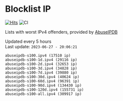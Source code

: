 # Blocklist IP

[![Hits](https://hits.seeyoufarm.com/api/count/incr/badge.svg?url=https%3A%2F%2Fgithub.com%2Fborestad%2Fblocklist-ip%2F&count_bg=%2379C83D&title_bg=%23555555&icon=&icon_color=%23E7E7E7&title=hits&edge_flat=false)](https://hits.seeyoufarm.com)  ![CI](https://img.shields.io/github/workflow/status/borestad/blocklist-ip/CI?style=flat-square)

Lists with worst IPv4 offenders, provided by [AbuseIPDB](https://www.abuseipdb.com/)

<!-- FOOTER-PLACEHOLDER -->
Updated every 5 hours<br>
Last update: `2023-06-27 - 20:06:21`
```
abuseipdb-s100.ipv4 (17510 ip)
abuseipdb-s100-1d.ipv4 (29116 ip)
abuseipdb-s100-2d.ipv4 (32653 ip)
abuseipdb-s100-3d.ipv4 (34828 ip)
abuseipdb-s100-7d.ipv4 (39880 ip)
abuseipdb-s100-30d.ipv4 (40624 ip)
abuseipdb-s100-60d.ipv4 (96391 ip)
abuseipdb-s100-90d.ipv4 (134430 ip)
abuseipdb-s100-120d.ipv4 (155731 ip)
abuseipdb-s100-all.ipv4 (309917 ip)
```
